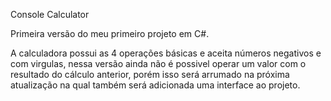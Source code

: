 Console Calculator

Primeira versão do meu primeiro projeto em C#.

A calculadora possui as 4 operações básicas e aceita números negativos e com virgulas, nessa versão ainda não é possivel operar um valor com o resultado do cálculo anterior, porém isso será arrumado na próxima atualização na qual também será adicionada uma interface ao projeto.

